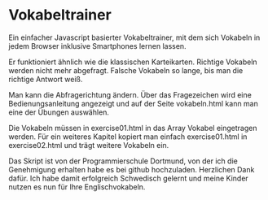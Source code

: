 # Vokabeltrainer
Ein einfacher Javascript basierter Vokabeltrainer, mit dem sich Vokabeln in jedem Browser inklusive Smartphones lernen lassen.

Er funktioniert ähnlich wie die klassischen Karteikarten. Richtige Vokabeln werden nicht mehr abgefragt. Falsche Vokabeln so lange, bis man die richtige Antwort weiß.

Man kann die Abfragerichtung ändern. Über das Fragezeichen wird eine Bedienungsanleitung angezeigt und auf der Seite vokabeln.html kann man eine der Übungen auswählen.

Die Vokabeln müssen in exercise01.html in das Array Vokabel eingetragen werden. Für ein weiteres Kapitel kopiert man einfach exercise01.html in exercise02.html und trägt weitere Vokabeln ein.

Das Skript ist von der Programmierschule Dortmund, von der ich die Genehmigung erhalten habe es bei github hochzuladen. Herzlichen Dank dafür. Ich habe damit erfolgreich Schwedisch gelernt und meine Kinder nutzen es nun für Ihre Englischvokabeln.
